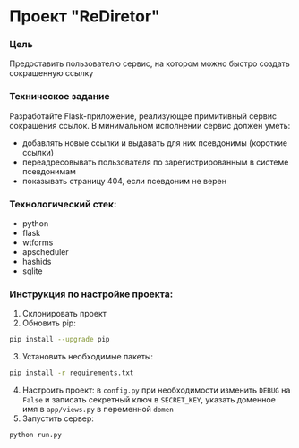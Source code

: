 # Проект "ReDiretor"

### Цель 
Предоставить пользователю сервис, на котором можно быстро создать сокращенную ссылку

### Техническое задание
Разработайте Flask-приложение, реализующее примитивный сервис сокращения ссылок. В минимальном исполнении сервис должен уметь:

- добавлять новые ссылки и выдавать для них псевдонимы (короткие ссылки)
- переадресовывать пользователя по зарегистрированным в системе псевдонимам
- показывать страницу 404, если псевдоним не верен

### Технологичеcкий стек:
- python
- flask
- wtforms
- apscheduler
- hashids
- sqlite

### Инструкция по настройке проекта:
1. Склонировать проект
2. Обновить pip: 
```bash
pip install --upgrade pip
```
3. Установить необходимые пакеты: 
```bash
pip install -r requirements.txt
```
4. Настроить проект: в `config.py` при необходимости изменить `DEBUG` на `False` и записать секретный ключ в `SECRET_KEY`, указать доменное имя в `app/views.py` в переменной `domen`
5. Запустить сервер:
```bash
python run.py
```
